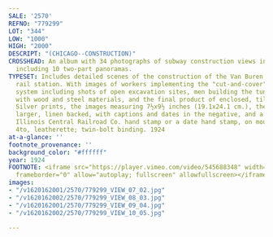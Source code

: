 ```yaml
---
SALE: '2570'
REFNO: "779299"
LOT: "344"
LOW: "1000"
HIGH: "2000"
DESCRIPT: "(CHICAGO--CONSTRUCTION)"
CROSSHEAD: An album with 34 photographs of subway construction views in downtown Chicago,
  including 10 two-part panoramas.
TYPESET: Includes detailed scenes of the construction of the Van Buren St. commuter
  rail station. With images of workers implementing the "cut-and-cover" subway building
  system including shots of open excavation sites, men building the tunnel structure
  with wood and steel materials, and the final product of enclosed, tiled hallways.
  Silver prints, the images measuring 7½x9½ inches (19.1x24.1 cm.), the sheets slightly
  larger, linen backed, with captions and dates in the negative, and a few with an
  Illinois Central Railroad Co. hand stamp or a date hand stamp, on mount verso. Oblong
  4to, leatherette; twin-bolt binding. 1924
at-a-glance: ''
footnote_provenance: ''
background_color: "#ffffff"
year: 1924
FOOTNOTE: <iframe src="https://player.vimeo.com/video/545688348" width="640" height="564"
  frameborder="0" allow="autoplay; fullscreen" allowfullscreen></iframe>
images:
- "/v1620162001/2570/779299_VIEW_07_02.jpg"
- "/v1620162002/2570/779299_VIEW_08_03.jpg"
- "/v1620162001/2570/779299_VIEW_09_04.jpg"
- "/v1620162002/2570/779299_VIEW_10_05.jpg"

---
```

